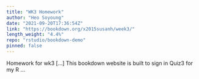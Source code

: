```yaml
---
title: "WK3 Homework"
author: "Heo Soyoung"
date: "2021-09-20T17:36:54Z"
link: "https://bookdown.org/x2015susanh/week3/"
length_weight: "4.4%"
repo: "rstudio/bookdown-demo"
pinned: false
---
```


Homework for wk3 [...] This bookdown website is built to sign in Quiz3 for my R ...
